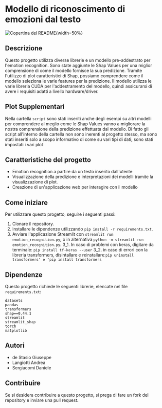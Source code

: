 # Modello di riconoscimento di emozioni dal testo 

![Copertina del README](/copertina.jpg){width=50%}


## Descrizione
Questo progetto utilizza diverse librerie e un modello pre-addestrato per l'emotion recognition. Sono state aggiunte le Shap Values per una miglior comprensione di come il modello fornisce la sua predizione. Tramite l'utilizzo di plot caratteristici di Shap, possiamo comprendere come il modello seleziona le varie features per la predizione. Il modello utilizza le varie libreria CUDA per l'addestramento del modello, quindi assicurarsi di avere i requisiti adatti a livello hardware/driver.

## Plot Supplementari 
Nella cartella `script` sono stati inseriti anche degli esempi su altri modelli per comprendere al meglio come le Shap Values vanno a migliorare la nostra comprensione della predizione effettuata dal modello. Di fatto gli script all'interno della cartella non sono inerenti al progetto stesso, ma sono stati inseriti solo a scopo informativo di come su vari tipi di dati, sono stati impostati i vari plot 

## Caratteristiche del progetto
- Emotion recognition a partire da un testo inserito dall'utente
- Visualizzazione della predizione e interpretazioni dei modelli tramite la visualizzazione di plot.
- Creazione di un'applicazione web per interagire con il modello

## Come iniziare
Per utilizzare questo progetto, seguire i seguenti passi:
1. Clonare il repository.
2. Installare le dipendenze utilizzando `pip install -r requirements.txt`.
3. Avviare l'applicazione Streamlit con `streamlit run emotion_recognition.py`, o in alternativa `python -m streamlit run emotion_recognition.py`.
  3_1. In caso di problemi con keras, digitare da terminale: `pip install tf-keras --user`
  3_2. in caso di errori con la libreria transformers, disintallare e reinstallare:`pip uninstall transformers' e 'pip install transformers`

## Dipendenze
Questo progetto richiede le seguenti librerie, elencate nel file `requirements.txt`:

```
datasets
pandas
transformers
shap==0.44.1
streamlit
streamlit_shap
torch
matplotlib
```

## Autori
- de Stasio Giuseppe 
- Langiotti Andrea 
- Sergiacomi Daniele


## Contribuire
Se si desidera contribuire a questo progetto, si prega di fare un fork del repository e inviare una pull request.


